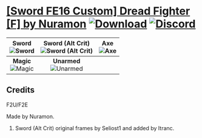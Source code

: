 # [\[Sword FE16 Custom\] Dread Fighter \[F\] by Nuramon](https://github.com/Klokinator/FE-Repo/tree/main/Battle%20Animations/Infantry%20-%20(Swd)%20Myrms%20and%20Swordmasters/%5BSword%20FE16%20Custom%5D%20Dread%20Fighter%20%5BF%5D%20by%20Nuramon) [![Download](https://img.shields.io/badge/Download--red?style=social&logo=github)](https://minhaskamal.github.io/DownGit/#/home?url=https://github.com/Klokinator/FE-Repo/tree/main/Battle%20Animations/Infantry%20-%20(Swd)%20Myrms%20and%20Swordmasters/%5BSword%20FE16%20Custom%5D%20Dread%20Fighter%20%5BF%5D%20by%20Nuramon) [![Discord](https://img.shields.io/badge/Discord--blue?style=social&logo=discord)](https://discord.gg/C7VNGnyTPA)

| <b>Sword</b><br/><img alt="Sword" src="https://raw.githubusercontent.com/Klokinator/FE-Repo/main/Battle%20Animations/Infantry%20-%20(Swd)%20Myrms%20and%20Swordmasters/%5BSword%20FE16%20Custom%5D%20Dread%20Fighter%20%5BF%5D%20by%20Nuramon/1.%20Sword/Sword.gif"/> | <b>Sword (Alt Crit)</b><br/><img alt="Sword (Alt Crit)" src="https://raw.githubusercontent.com/Klokinator/FE-Repo/main/Battle%20Animations/Infantry%20-%20(Swd)%20Myrms%20and%20Swordmasters/%5BSword%20FE16%20Custom%5D%20Dread%20Fighter%20%5BF%5D%20by%20Nuramon/1.%20Sword%20(Alt%20Crit)/Sword.gif"/> | <b>Axe</b><br/><img alt="Axe" src="https://raw.githubusercontent.com/Klokinator/FE-Repo/main/Battle%20Animations/Infantry%20-%20(Swd)%20Myrms%20and%20Swordmasters/%5BSword%20FE16%20Custom%5D%20Dread%20Fighter%20%5BF%5D%20by%20Nuramon/3.%20Axe/Axe.gif"/> |
| :---: | :---: | :---: |
| <b>Magic</b><br/><img alt="Magic" src="https://raw.githubusercontent.com/Klokinator/FE-Repo/main/Battle%20Animations/Infantry%20-%20(Swd)%20Myrms%20and%20Swordmasters/%5BSword%20FE16%20Custom%5D%20Dread%20Fighter%20%5BF%5D%20by%20Nuramon/6.%20Magic/Magic.gif"/> | <b>Unarmed</b><br/><img alt="Unarmed" src="https://raw.githubusercontent.com/Klokinator/FE-Repo/main/Battle%20Animations/Infantry%20-%20(Swd)%20Myrms%20and%20Swordmasters/%5BSword%20FE16%20Custom%5D%20Dread%20Fighter%20%5BF%5D%20by%20Nuramon/8.%20Unarmed/Unarmed.gif"/> |

## Credits

F2U/F2E

Made by Nuramon.

1. Sword (Alt Crit) original frames by Seliost1 and added by Itranc.

